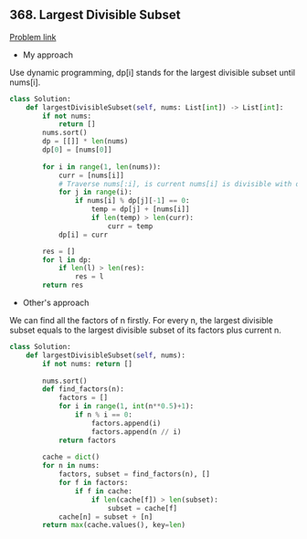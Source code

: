 ## 368. Largest Divisible Subset

[Problem link](https://leetcode.com/problems/largest-divisible-subset/)

- My approach

Use dynamic programming, dp[i] stands for the largest divisible subset until nums[i].

```python
class Solution:
    def largestDivisibleSubset(self, nums: List[int]) -> List[int]:
        if not nums:
            return []
        nums.sort()
        dp = [[]] * len(nums)
        dp[0] = [nums[0]]
        
        for i in range(1, len(nums)):
            curr = [nums[i]]
            # Traverse nums[:i], is current nums[i] is divisible with dp[i][-1], it is divisible with all dp[i]
            for j in range(i):
                if nums[i] % dp[j][-1] == 0:
                    temp = dp[j] + [nums[i]]
                    if len(temp) > len(curr):
                        curr = temp
            dp[i] = curr

        res = []
        for l in dp:
            if len(l) > len(res):
                res = l
        return res
```

- Other's approach

We can find all the factors of n firstly. For every n, the largest divisible subset equals to the largest divisible subset of its factors plus current n.

```python
class Solution:
    def largestDivisibleSubset(self, nums):
        if not nums: return []
        
        nums.sort()
        def find_factors(n):
            factors = []
            for i in range(1, int(n**0.5)+1):
                if n % i == 0:
                    factors.append(i)
                    factors.append(n // i)
            return factors
            
        cache = dict()
        for n in nums:
            factors, subset = find_factors(n), []
            for f in factors:
                if f in cache:
                    if len(cache[f]) > len(subset):
                        subset = cache[f]
            cache[n] = subset + [n]
        return max(cache.values(), key=len)
```
